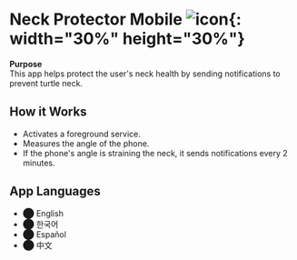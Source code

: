 # Neck Protector Mobile ![icon](https://github.com/user-attachments/assets/56eca510-ce1c-4a15-baaf-2ff0ac5e8491){: width="30%" height="30%"}
**Purpose**  
This app helps protect the user's neck health by sending notifications to prevent turtle neck.

## How it Works
- Activates a foreground service.
- Measures the angle of the phone.
- If the phone's angle is straining the neck, it sends notifications every 2 minutes.

## App Languages
- ⬤ English
- ⬤ 한국어
- ⬤ Español
- ⬤ 中文
